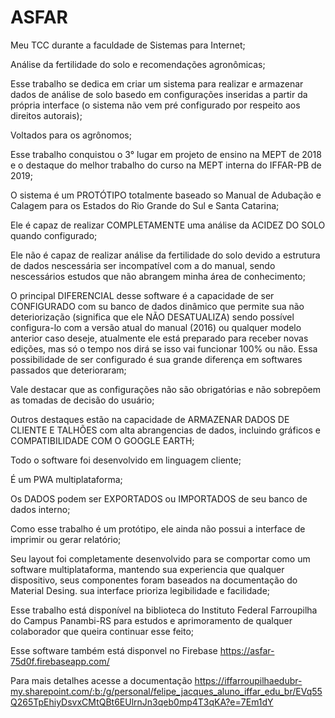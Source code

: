 # ASFAR
Meu TCC durante a faculdade de Sistemas para Internet;

Análise da fertilidade do solo e recomendações agronômicas;

Esse trabalho se dedica em criar um sistema para realizar e armazenar dados de análise de solo basedo em configurações inseridas a partir da própria interface (o sistema não vem pré configurado por respeito aos direitos autorais);

Voltados para os agrônomos;

Esse trabalho conquistou o 3° lugar em projeto de ensino na MEPT de 2018 e o destaque do melhor trabalho do curso na MEPT interna do IFFAR-PB de 2019;

O sistema é um PROTÓTIPO totalmente baseado so Manual de Adubação e Calagem para os Estados do Rio Grande do Sul e Santa Catarina;

Ele é capaz de realizar COMPLETAMENTE uma análise da ACIDEZ DO SOLO quando configurado;

Ele não é capaz de realizar análise da fertilidade do solo devido a estrutura de dados nescessária ser incompatível com a do manual, sendo nescessários estudos que não abrangem minha área de conhecimento;

O principal DIFERENCIAL desse software é a capacidade de ser CONFIGURADO com su banco de dados dinâmico que permite sua não deteriorização (significa que ele NÃO DESATUALIZA) sendo possível configura-lo com a versão atual do manual (2016) ou qualquer modelo anterior caso deseje, atualmente ele está preparado para receber novas edições, mas só o tempo nos dirá se isso vai funcionar 100% ou não. Essa possibilidade de ser configurado é sua grande diferença em softwares passados que deterioraram;

Vale destacar que as configurações não são obrigatórias e não sobrepõem as tomadas de decisão do usuário;

Outros destaques estão na capacidade de ARMAZENAR DADOS DE CLIENTE E TALHÕES com alta abrangencias de dados, incluindo gráficos e COMPATIBILIDADE COM O GOOGLE EARTH;

Todo o software foi desenvolvido em linguagem cliente;

É um PWA multiplataforma;

Os DADOS podem ser EXPORTADOS ou IMPORTADOS de seu banco de dados interno;

Como esse trabalho é um protótipo, ele ainda não possui a interface de imprimir ou gerar relatório;

Seu layout foi completamente desenvolvido para se comportar como um software multiplataforma, mantendo sua experiencia que qualquer dispositivo, seus componentes foram baseados na documentação do Material Desing. sua interface prioriza legibilidade e facilidade;

Esse trabalho está disponível na biblioteca do Instituto Federal Farroupilha do Campus Panambi-RS para estudos e aprimoramento de qualquer colaborador que queira continuar esse feito;

Esse software também está disponvel no Firebase https://asfar-75d0f.firebaseapp.com/

Para mais detalhes acesse a documentação https://iffarroupilhaedubr-my.sharepoint.com/:b:/g/personal/felipe_jacques_aluno_iffar_edu_br/EVq55Q265TpEhiyDsvxCMtQBt6EUlrnJn3qeb0mp4T3qKA?e=7Em1dY
